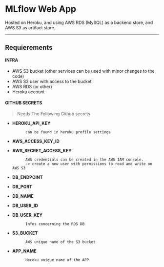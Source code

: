 # MLflow Web App

Hosted on Heroku, and using AWS RDS (MySQL) as a backend store, and AWS S3 as artifact store.

---


## Requierements

#### INFRA
* AWS S3 bucket (other services can be used with minor changes to the code)
* AWS S3 user with access to the bucket
* AWS RDS (or other)
* Heroku account

#### GITHUB SECRETS
> Needs The Following Github secrets
* **HEROKU_API_KEY**

            can be found in heroku profile settings


* **AWS_ACCESS_KEY_ID**
* **AWS_SECRET_ACCESS_KEY**

            AWS credentials can be created in the AWS IAM console.
            -> create a new user with permissions to read and write on AWS S3

* **DB_ENDPOINT**
* **DB_PORT**
* **DB_NAME**
* **DB_USER_ID**
* **DB_USER_KEY**

            Infos concerning the RDS DB

* **S3_BUCKET**

            AWS unique name of the S3 bucket

* **APP_NAME**

            Heroku unique name of the APP


